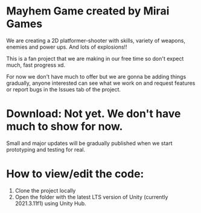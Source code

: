 # Mayhem Game created by Mirai Games
We are creating a 2D platformer-shooter with skills, variety of weapons, enemies and power ups. And lots of explosions!!

This is a fan project that we are making in our free time so don't expect much, fast progress xd.

For now we don't have much to offer but we are gonna be adding things gradually, anyone interested can see what we work on and request features or report bugs in the Issues tab of the project.

# Download: Not yet. We don't have much to show for now. 
Small and major updates will be gradually published when we start prototyping and testing for real.

# How to view/edit the code:
1. Clone the project locally 
2. Open the folder with the latest LTS version of Unity (currently 2021.3.11f1) using Unity Hub.
